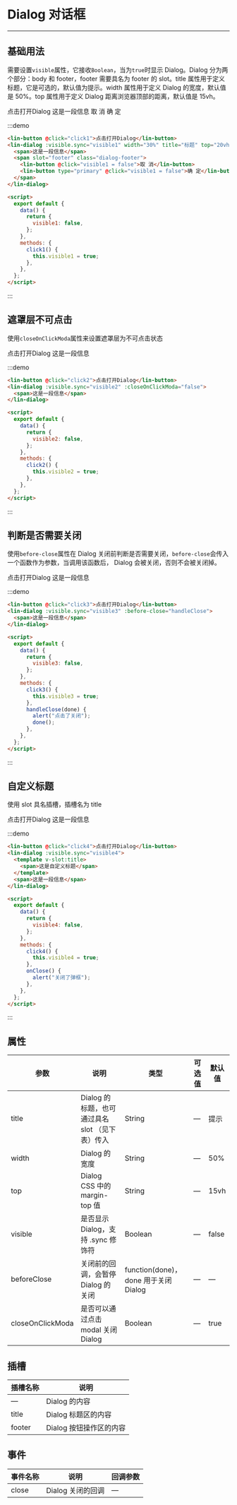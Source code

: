 <style lang="scss" scoped>
.dialog-footer {
  .lin-button {
    margin-left: 10px;
  }
}
</style>

<script>
export default {
  data() {
    return {
      visible1: false,
      visible2: false,
      visible3: false,
      visible4: false
    };
  },
  methods: {
    click1() {
      this.visible1 = true;
    },
    click2() {
      this.visible2 = true;
    },
    click3() {
      this.visible3 = true;
    },
    click4() {
      this.visible4 = true;
    },
    handleClose(done) {
      alert("点击了关闭");
      done();
    },
    onClose(){
        alert('关闭了弹框')
    }
  }
};
</script>

# Dialog 对话框

---

## 基础用法

需要设置`visible`属性，它接收`Boolean`，当为`true`时显示 Dialog。Dialog 分为两个部分：body 和 footer，footer 需要具名为 footer 的 slot。title 属性用于定义标题，它是可选的，默认值为提示。width 属性用于定义 Dialog 的宽度，默认值是 50%。top 属性用于定义 Dialog 距离浏览器顶部的距离，默认值是 15vh。

<div class='demo-block'>
<lin-button @click="click1">点击打开Dialog</lin-button>
<lin-dialog 
    :visible.sync="visible1" 
    width="30%" 
    title="标题" 
    top="20vh">
    <span>这是一段信息</span>
    <span slot="footer" class="dialog-footer">
        <lin-button @click="visible1 = false">取 消</lin-button>
        <lin-button type="primary" @click="visible1 = false">确 定</lin-button>
    </span>
</lin-dialog>
</div>

:::demo

```html
<lin-button @click="click1">点击打开Dialog</lin-button>
<lin-dialog :visible.sync="visible1" width="30%" title="标题" top="20vh">
  <span>这是一段信息</span>
  <span slot="footer" class="dialog-footer">
    <lin-button @click="visible1 = false">取 消</lin-button>
    <lin-button type="primary" @click="visible1 = false">确 定</lin-button>
  </span>
</lin-dialog>

<script>
  export default {
    data() {
      return {
        visible1: false,
      };
    },
    methods: {
      click1() {
        this.visible1 = true;
      },
    },
  };
</script>
```

:::

## 遮罩层不可点击

使用`closeOnClickModa`属性来设置遮罩层为不可点击状态

<div class='demo-block'>
<lin-button @click="click2">点击打开Dialog</lin-button>
<lin-dialog 
    :visible.sync="visible2" 
    :closeOnClickModa="false">
    <span>这是一段信息</span>
</lin-dialog>
</div>

:::demo

```html
<lin-button @click="click2">点击打开Dialog</lin-button>
<lin-dialog :visible.sync="visible2" :closeOnClickModa="false">
  <span>这是一段信息</span>
</lin-dialog>

<script>
  export default {
    data() {
      return {
        visible2: false,
      };
    },
    methods: {
      click2() {
        this.visible2 = true;
      },
    },
  };
</script>
```

:::

## 判断是否需要关闭

使用`before-close`属性在 Dialog 关闭前判断是否需要关闭，`before-close`会传入一个函数作为参数，当调用该函数后， Dialog 会被关闭，否则不会被关闭掉。

<div class='demo-block'>
    <lin-button @click="click3">点击打开Dialog</lin-button>
    <lin-dialog :visible.sync="visible3" :before-close="handleClose">
    <span>这是一段信息</span>
    </lin-dialog>
</div>

:::demo

```html
<lin-button @click="click3">点击打开Dialog</lin-button>
<lin-dialog :visible.sync="visible3" :before-close="handleClose">
  <span>这是一段信息</span>
</lin-dialog>

<script>
  export default {
    data() {
      return {
        visible3: false,
      };
    },
    methods: {
      click3() {
        this.visible3 = true;
      },
      handleClose(done) {
        alert("点击了关闭");
        done();
      },
    },
  };
</script>
```

:::

## 自定义标题

使用 slot 具名插槽，插槽名为 title

<div class='demo-block'>
    <lin-button @click="click4">点击打开Dialog</lin-button>
      <lin-dialog :visible.sync="visible4" @close='onClose'>
        <template v-slot:title>
          <span>这是自定义标题</span>
        </template>
        <span>这是一段信息</span>
    </lin-dialog>
</div>

:::demo

```html
<lin-button @click="click4">点击打开Dialog</lin-button>
<lin-dialog :visible.sync="visible4">
  <template v-slot:title>
    <span>这是自定义标题</span>
  </template>
  <span>这是一段信息</span>
</lin-dialog>

<script>
  export default {
    data() {
      return {
        visible4: false,
      };
    },
    methods: {
      click4() {
        this.visible4 = true;
      },
      onClose() {
        alert("关闭了弹框");
      },
    },
  };
</script>
```

:::

## 属性

| 参数             | 说明                                            | 类型                                 | 可选值 | 默认值 |
| ---------------- | ----------------------------------------------- | ------------------------------------ | ------ | ------ |
| title            | Dialog 的标题，也可通过具名 slot （见下表）传入 | String                               | —      | 提示   |
| width            | Dialog 的宽度                                   | String                               | —      | 50%    |
| top              | Dialog CSS 中的 margin-top 值                   | String                               | —      | 15vh   |
| visible          | 是否显示 Dialog，支持 .sync 修饰符              | Boolean                              | —      | false  |
| beforeClose      | 关闭前的回调，会暂停 Dialog 的关闭              | function(done)，done 用于关闭 Dialog | —      | —      |
| closeOnClickModa | 是否可以通过点击 modal 关闭 Dialog              | Boolean                              | —      | true   |

## 插槽

| 插槽名称 | 说明                    |
| -------- | ----------------------- |
| —        | Dialog 的内容           |
| title    | Dialog 标题区的内容     |
| footer   | Dialog 按钮操作区的内容 |

## 事件

| 事件名称 | 说明              | 回调参数 |
| -------- | ----------------- | -------- |
| close    | Dialog 关闭的回调 | —        |
